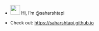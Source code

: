 - <img src="https://raw.githubusercontent.com/MartinHeinz/MartinHeinz/master/wave.gif" width="30px">  Hi, I’m @saharshtapi

- Check out: https://saharshtapi.github.io

<!---
saharshtapi/saharshtapi is a ✨ special ✨ repository because its `README.md` (this file) appears on your GitHub profile.
You can click the Preview link to take a look at your changes.
--->
